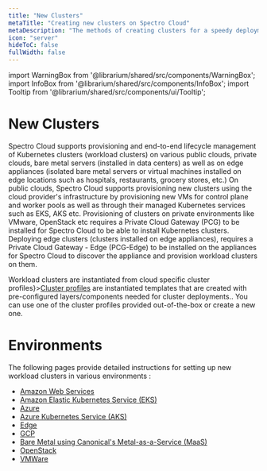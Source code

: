 ```yaml
---
title: "New Clusters"
metaTitle: "Creating new clusters on Spectro Cloud"
metaDescription: "The methods of creating clusters for a speedy deployment on any CSP"
icon: "server"
hideToC: false
fullWidth: false
---
```


import WarningBox from '@librarium/shared/src/components/WarningBox';
import InfoBox from '@librarium/shared/src/components/InfoBox';
import Tooltip from '@librarium/shared/src/components/ui/Tooltip';


# New Clusters 

Spectro Cloud supports provisioning and end-to-end lifecycle management of Kubernetes clusters (workload clusters) on various public clouds, private clouds, bare metal servers (installed in data centers)  as well as on edge appliances (isolated bare metal servers or virtual machines installed on edge locations such as hospitals, restaurants, grocery stores, etc.) On public clouds, Spectro Cloud supports provisioning new clusters using the cloud provider's infrastructure by provisioning new VMs for control plane and worker pools as well as through their managed Kubernetes services such as EKS, AKS etc. Provisioning of clusters on private environments like VMware, OpenStack etc requires a Private Cloud Gateway (PCG) to be installed for Spectro Cloud to be able to install Kubernetes clusters. Deploying edge clusters (clusters installed on edge appliances), requires a Private Cloud Gateway - Edge (PCG-Edge) to be installed on the appliances for Spectro Cloud to discover the appliance and provision workload clusters on them.

<InfoBox>
Workload clusters are instantiated from cloud specific <Tooltip trigger={<u>cluster profiles</u>}><a href="/cluster-profiles">Cluster profiles</a> are instantiated templates that are created with pre-configured layers/components needed for cluster deployments.</Tooltip>. You can use one of the cluster profiles provided out-of-the-box or create a new one.
</InfoBox>

# Environments

The following pages provide detailed instructions for setting up new workload clusters in various environments :

* [Amazon Web Services](/clusters/new-clusters/aws)
* [Amazon Elastic Kubernetes Service (EKS)](/clusters/new-clusters/eks)
* [Azure](/clusters/new-clusters/azure)
* [Azure Kubernetes Service (AKS)](/clusters/new-clusters/aks)
* [Edge](/clusters/new-clusters/edge)
* [GCP](/clusters/new-clusters/gcp)
* [Bare Metal using Canonical's Metal-as-a-Service (MaaS)](/clusters/new-clusters/maas)
* [OpenStack](/clusters/new-clusters/openstack)
* [VMWare](/clusters/new-clusters/vmware)

